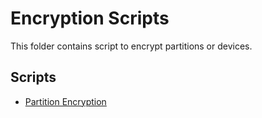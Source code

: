 # Encryption Scripts

This folder contains script to encrypt partitions or devices.

## Scripts

* [Partition Encryption](partition_encryption.sh)

